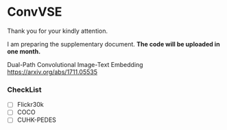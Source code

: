 # ConvVSE

Thank you for your kindly attention. 

I am preparing the supplementary document. **The code will be uploaded in one month.**

Dual-Path Convolutional Image-Text Embedding    https://arxiv.org/abs/1711.05535


### CheckList

- [ ] Flickr30k
- [ ] COCO
- [ ] CUHK-PEDES
